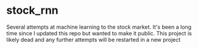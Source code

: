 # stock_rnn
Several attempts at machine learning to the stock market. It's been a long time since I updated this repo but wanted to make it public. This project is likely dead and any further attempts will be restarted in a new project
